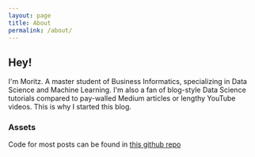 ```yaml
---
layout: page
title: About
permalink: /about/
---
```


## Hey!
I'm Moritz. A master student of Business Informatics, specializing in Data Science and Machine Learning. 
I'm also a fan of blog-style Data Science tutorials compared to pay-walled Medium articles or lengthy YouTube videos. This is why I started this blog.


### Assets
Code for most posts can be found in [this github repo](https://github.com/moritzwilksch/BlogAssets.git)
